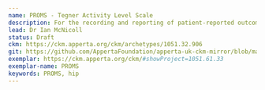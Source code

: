 ```yaml
---
name: PROMS - Tegner Activity Level Scale
description: For the recording and reporting of patient-reported outcome information following knee operations.
lead: Dr Ian McNicoll
status: Draft
ckm: https://ckm.apperta.org/ckm/archetypes/1051.32.906
git: https://github.com/AppertaFoundation/apperta-uk-ckm-mirror/blob/master/local/archetypes/entry/observation/openEHR-EHR-OBSERVATION.tegner_activity_level_scale.v0.adl
exemplar: https://ckm.apperta.org/ckm/#showProject=1051.61.33
exemplar-name: PROMS
keywords: PROMS, hip
---
```

